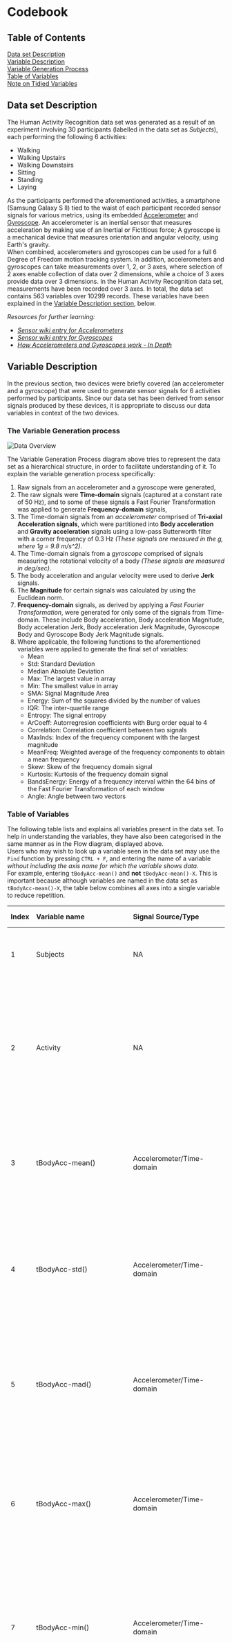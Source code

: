 Codebook
=====================================================================================================

## Table of Contents ##
[Data set Description](https://github.com/noobuseR/Getting-Cleaning-Data/blob/master/codebook.md#data-set-description)  
[Variable Description](https://github.com/noobuseR/Getting-Cleaning-Data/blob/master/codebook.md#variable-description)  
[Variable Generation Process](https://github.com/noobuseR/Getting-Cleaning-Data/blob/master/codebook.md#the-variable-generation-process)  
[Table of Variables](https://github.com/noobuseR/Getting-Cleaning-Data/blob/master/codebook.md#table-of-variables)  
[Note on Tidied Variables](https://github.com/noobuseR/Getting-Cleaning-Data/blob/master/codebook.md#note-on-tidied-data-variables)

## Data set Description ##

The Human Activity Recognition data set was generated as a result of an experiment involving 30 participants (labelled in the data set as *Subjects*), each performing the following 6 activities:
- Walking
- Walking Upstairs
- Walking Downstairs
- Sitting
- Standing
- Laying

As the participants performed the aforementioned activities, a smartphone (Samsung Galaxy S II) tied to the waist of each participant recorded sensor signals for various metrics, using its embedded [Accelerometer](http://en.wikipedia.org/wiki/Accelerometer) and [Gyroscope](http://en.wikipedia.org/wiki/Gyroscope). An accelerometer is an inertial sensor that measures acceleration by making use of an Inertial or Fictitious force; A gyroscope is a mechanical device that measures orientation and angular velocity, using Earth's gravity.  
When combined, accelerometers and gyroscopes can be used for a full 6 Degree of Freedom motion tracking system. In addition, accelerometers and gyroscopes can take measurements over 1, 2, or 3 axes, where selection of 2 axes enable collection of data over 2 dimensions, while a choice of 3 axes provide data over 3 dimensions. In the Human Activity Recognition data set, measurements have been recorded over 3 axes. In total, the data set contains 563 variables over 10299 records. These variables have been explained in the [Variable Description section](https://github.com/noobuseR/Getting-Cleaning-Data/blob/master/codebook.md#variable-description), below.

*Resources for further learning:*
- *[Sensor wiki entry for Accelerometers](http://www.sensorwiki.org/doku.php/sensors/accelerometer)*
- *[Sensor wiki entry for Gyroscopes](www.sensorwiki.org/doku.php/sensors/gyroscope)*
- *[How Accelerometers and Gyroscopes work - In Depth](http://www.instructables.com/id/Accelerometer-Gyro-Tutorial/?ALLSTEPS)*


## Variable Description ##

In the previous section, two devices were briefly covered (an accelerometer and a gyroscope) that were used to generate sensor signals for 6 activities performed by participants. Since our data set has been derived from sensor signals produced by these devices, it is appropriate to discuss our data variables in context of the two devices.

### The Variable Generation process ###

![Data Overview](https://cloud.githubusercontent.com/assets/5294000/4641659/141d636e-543b-11e4-8aa5-123f58e981e1.PNG "Overview of Data set")

The Variable Generation Process diagram above tries to represent the data set as a hierarchical structure, in order to facilitate understanding of it. To explain the variable generation process specifically:

1. Raw signals from an accelerometer and a gyroscope were generated,
2. The raw signals were **Time-domain** signals (captured at a constant rate of 50 Hz), and to some of these signals a Fast Fourier Transformation was applied to generate **Frequency-domain** signals,
3. The Time-domain signals from an *accelerometer* comprised of **Tri-axial Acceleration signals**, which were partitioned into **Body acceleration** and **Gravity acceleration** signals using a low-pass Butterworth filter with a corner frequency of 0.3 Hz *(These signals are measured in the g, where 1g =  9.8 m/s^2)*.
4. The Time-domain signals from a *gyroscope* comprised of signals measuring the rotational velocity of a body *(These signals are measured in deg/sec)*.
5. The body acceleration and angular velocity were used to derive **Jerk** signals.
6. The **Magnitude** for certain signals was calculated by using the Euclidean norm.
7. **Frequency-domain** signals, as derived by applying a *Fast Fourier Transformation*, were generated for only some of the signals from Time-domain. These include Body acceleration, Body acceleration Magnitude, Body acceleration Jerk, Body acceleration Jerk Magnitude, Gyroscope Body and Gyroscope Body Jerk Magnitude signals.
8. Where applicable, the following functions to the aforementioned variables were applied to generate the final set of variables:
    - Mean
    - Std: Standard Deviation
    - Median Absolute Deviation
    - Max: The largest value in array
    - Min: The smallest value in array
    - SMA: Signal Magnitude Area
    - Energy: Sum of the squares divided by the number of values
    - IQR: The inter-quartile range
    - Entropy: The signal entropy
    - ArCoeff: Autorregresion coefficients with Burg order equal to 4
    - Correlation: Correlation coefficient between two signals
    - MaxInds: Index of the frequency component with the largest magnitude
    - MeanFreq: Weighted average of the frequency components to obtain a mean frequency
    - Skew: Skew of the frequency domain signal
    - Kurtosis: Kurtosis of the frequency domain signal
    - BandsEnergy: Energy of a frequency interval within the 64 bins of the Fast Fourier Transformation of each window
    - Angle: Angle between two vectors

### Table of Variables ###

The following table lists and explains all variables present in the data set. To help in understanding the variables, they have also been categorised in the same manner as in the Flow diagram, displayed above.   
Users who may wish to look up a variable seen in the data set may use the ```Find``` function by pressing ```CTRL + F```, and entering the name of a variable *without including the axis name for which the variable shows data*.   
For example, entering ```tBodyAcc-mean()``` and **not** ```tBodyAcc-mean()-X```. This is important because although variables are named in the data set as ```tBodyAcc-mean()-X```, the table below combines all axes into a single variable to reduce repetition.

| Index | Variable name | Signal Source/Type | Axes Used | Variable Description | Unit | Range | Function(s) applied | Missing |
|:-------|:---------------|:--------|:-----------|:----------------------|:------|:-------|:---------------------|:-----------|
| 1     | Subjects      | NA     | NA        | Each participant is referred to as a Subject, 30 in total | NA | 1 to 6 | NA | 0 |
| 2     | Activity       | NA              | NA               | Each of the 6 activities is recorded, using a numeric value (1 is Walking, 2 is Walking Upstairs, 3 is Walking Downstairs, 4 is Sitting, 5 is Standing, 6 is Laying  | NA | Walking = 1722; Walking Upstairs = 1544; Walking Downstairs = 1406; Sitting = 1777; Standing = 1906; Laying = 1944 | NA | 0 |
| 3     | tBodyAcc-mean() | Accelerometer/Time-domain | X; Y; Z          | This variable is for the Time-domain Body Acceleration signal, for each axis, with Mean applied | g (1g = 9.8 m/s^2) | -1 to 1| Mean | 0 |
| 4     | tBodyAcc-std() | Accelerometer/Time-domain | X; Y; Z          | This variable is for the Time-domain Body Acceleration signal, for each axis, with Standard Deviation calculated | g (1g = 9.8 m/s^2) | -1 to 1 | Standard Deviation | 0 |
| 5      | tBodyAcc-mad() | Accelerometer/Time-domain | X; Y; Z          | This variable is for the Time-domain Body Acceleration signal, for each axis, with Median Absolute Deviation calculated | g (1g = 9.8 m/s^2) | -1 to 1 | Median Absolute Deviation | 0 |
| 6      | tBodyAcc-max() | Accelerometer/Time-domain | X; Y; Z          | This variable is for the Time-domain Body Acceleration signal, for each axis, with only the Maximum value recorded | g (1g = 9.8 m/s^2) | -1 to 1 | Maximum value in an array | 0 |
| 7      | tBodyAcc-min() | Accelerometer/Time-domain | X; Y; Z          | This variable is for the Time-domain Body Acceleration signal, for each axis, with only the Minimum value recorded | g (1g = 9.8 m/s^2) | -1 to 1 | Minimum value in an array | 0 |
| 8      | tBodyAcc-sma() | Accelerometer/Time-domain | NA          | This variable is for the Time-domain Body Acceleration signal, whose magnitude was calculated | g (1g = 9.8 m/s^2) | -1 to 1 | Signal Magnitude Area | 0 |
| 9      | tBodyAcc-energy() | Accelerometer/Time-domain | X; Y; Z          | This variable is for the Time-domain Body Acceleration signal, for each axis, with Energy calculated | g (1g = 9.8 m/s^2) | -1 to 1 | Energy (sum of squares divided by number of values | 0 |
| 10      | tBodyAcc-iqr() | Accelerometer/Time-domain | X; Y; Z| This variable is for the Time-domain Body Acceleration signal, for each axis, with its inter-quartile range calculated | g (1g = 9.8 m/s^2) | -1 to 1 | Inter-quartile range | 0 |
| 11      | tBodyAcc-entropy() | Accelerometer/Time-domain | X; Y; Z | This variable is for the Time-domain Body Acceleration signal, for each axis, with signal's entropy calculated | g (1g = 9.8 m/s^2) | -1 to 1 | The signal's Entropy | 0 |
| 12      | tBodyAcc-arCoeff() | Accelerometer/Time-domain | X; Y; Z          | This variable is for the Time-domain Body Acceleration signal, for each axis, with Auto-regression coefficients calculated | g (1g = 9.8 m/s^2) | -1 to 1 | Auto-regression coefficients with Burg order = 4 | 0 |
| 13      | tBodyAcc-correlation() | Accelerometer/Time-domain | X; Y; Z          | This variable is for the Time-domain Body Acceleration signal, for each axis, with correlation between signals from different axes calculated | g (1g = 9.8 m/s^2) | -1 to 1 | Correlation coefficient as obtained by correlating values from each of the axes to others (e.g. X with Y, X with Z, and so on) | 0 |
| 14      | tGravityAcc-mean-() | Accelerometer/Time-domain | X; Y; Z          | This variable is for the Time-domain Gravity Acceleration signal, for each axis, with Mean applied | g (1g = 9.8 m/s^2) | -1 to 1 | Mean | 0 |
| 15     | tGravityAcc-std() | Accelerometer/Time-domain | X; Y; Z          | This variable is for the Time-domain Gravity Acceleration signal, for each axis, with Standard Deviation calculated | g (1g = 9.8 m/s^2) | -1 to 1 | Standard Deviation | 0 |
| 16      | tGravityAcc-mad() | Accelerometer/Time-domain | X; Y; Z          | This variable is for the Time-domain Gravity Acceleration signal, for each axis, with Median Absolute Deviation calculated | g (1g = 9.8 m/s^2) | -1 to 1 | Median Absolute Deviation | 0 |
| 17      | tGravityAcc-max() | Accelerometer/Time-domain | X; Y; Z          | This variable is for the Time-domain Gravity Acceleration signal, for each axis, with Maximum value recorded | g (1g = 9.8 m/s^2) | -1 to 1 | Maximum value in an array | 0 |
| 18      | tGravityAcc-min() | Accelerometer/Time-domain | X; Y; Z          | This variable is for the Time-domain Gravity Acceleration signal, for each axis, with Minimum value recorded | g (1g = 9.8 m/s^2) | -1 to 1 | Minimum value in an array | 0 |
| 19      | tGravityAcc-sma() | Accelerometer/Time-domain | NA          | This variable is for the Time-domain Gravity Acceleration signal, whose magnitude has been calculated | g (1g = 9.8 m/s^2) | -1 to 1 | Signal Magnitude Area | 0 |
| 20      | tGravityAcc-energy() | Accelerometer/Time-domain | X; Y; Z          | This variable is for the Time-domain Gravity Acceleration signal, for each axis, with energy calculated | g (1g = 9.8 m/s^2) | -1 to 1 | Energy (sum of squares divided by number of values | 0 |
| 21      | tGravityAcc-iqr() | Accelerometer/Time-domain | X; Y; Z          | This variable is for the Time-domain Gravity Acceleration signal, for each axis, with the inter-quartile range calculated | g (1g = 9.8 m/s^2) | -1 to 1 | Inter-quartile range | 0 |
| 22      | tGravityAcc-entropy() | Accelerometer/Time-domain | X; Y; Z          | This variable is for the Time-domain Gravity Acceleration signal, for each axis, with signal's entropy calculated | g (1g = 9.8 m/s^2) | -1 to 1 | The signal's entropy | 0 |
| 23      | tGravityAcc-arCoeff() | Accelerometer/Time-domain | X; Y; Z          | This variable is for the Time-domain Gravity Acceleration signal, for each axis, with Auto-regression coefficients calculated | g (1g = 9.8 m/s^2) | -1 to 1 | Auto-regression coefficients with Burg order = 4 | 0 |
| 24      | tGravityAcc-correlation() | Accelerometer/Time-domain | X; Y; Z          | This variable is for the Time-domain Gravity Acceleration signal, for each axis, with correlation between signals from different axes calculated | g (1g = 9.8 m/s^2) | -1 to 1 | Correlation coefficient as obtained by correlating values from each of the axes to others (e.g. X with Y, X with Z, and so on) | 0 |
| 25     | tBodyAccJerk-mean() | Accelerometer/Time-domain | X; Y; Z          | This variable is for the Time-domain Body Acceleration Jerk signal, for each axis, with Mean applied | g (1g = 9.8 m/s^2) | -1 to 1 | Mean | 0 |
| 28     | tBodyAccJerk-std() | Accelerometer/Time-domain | X; Y; Z          | This variable is for the Time-domain Body Acceleration Jerk signal, for each axis, with Standard deviation calculated | g (1g = 9.8 m/s^2) | -1 to 1 | Standard Deviation | 0 |
| 29      | tBodyAccJerk-mad() | Accelerometer/Time-domain | X; Y; Z          | This variable is for the Time-domain Body Acceleration Jerk signal, for each axis, with Median Absolute Deviation calculated | g (1g = 9.8 m/s^2) | -1 to 1 | Median Absolute Deviation | 0 |
| 30      | tBodyAccJerk-max() | Accelerometer/Time-domain | X; Y; Z          | This variable is for the Time-domain Body Acceleration Jerk signal, for each axis, with only Maximum value recorded | g (1g = 9.8 m/s^2) | -1 to 1 | Maximum value in an array | 0 |
| 31      | tBodyAccJerk-min() | Accelerometer/Time-domain | X; Y; Z          | This variable is for the Time-domain Body Acceleration Jerk signal, for each axis, with Minimum value recorded | g (1g = 9.8 m/s^2) | -1 to 1 | Minimum value in an array | 0 |
| 32      | tBodyAccJerk-sma() | Accelerometer/Time-domain | NA          | This variable is for the Time-domain Body Acceleration Jerk signal, whose magnitude has been calculated | g (1g = 9.8 m/s^2) | -1 to 1 | Signal Magnitude Area | 0 |
| 33      | tBodyAccJerk-energy() | Accelerometer/Time-domain | X; Y; Z          | This variable is for the Time-domain Body Acceleration Jerk signal, for each axis, with energy calculated | g (1g = 9.8 m/s^2) | -1 to 1 | Energy (sum of squares divided by number of values | 0 |
| 34      | tBodyAccJerk-iqr() | Accelerometer/Time-domain | X; Y; Z          | This variable is for the Time-domain Body Acceleration Jerk signal, for each axis, with the inter-quartile range calculated | g (1g = 9.8 m/s^2) | -1 to 1 | Inter-quartile range | 0 |
| 35      | tBodyAccJerk-entropy() | Accelerometer/Time-domain | X; Y; Z          | This variable is for the Time-domain Body Acceleration Jerk signal, for each axis, with entropy calculated | g (1g = 9.8 m/s^2) | -1 to 1 | The signal's entropy | 0 |
| 36      | tBodyAccJerk-arCoeff() | Accelerometer/Time-domain | X; Y; Z          | This variable is for the Time-domain Body Acceleration Jerk signal, for each axis, with Auto-regression coefficients calculated | g (1g = 9.8 m/s^2) | -1 to 1 | Auto-regression coefficients with Burg order = 4 | 0 |
| 37      | tBodyAccJerk-correlation() | Accelerometer/Time-domain | X; Y; Z          | This variable is for the Time-domain Body Acceleration Jerk signal, for each axis, with correlation between signals from different axes calculated | g (1g = 9.8 m/s^2) | -1 to 1 | Correlation coefficient as obtained by correlating values from each of the axes to others (e.g. X with Y, X with Z, and so on) | 0 |
| 38    | tBodyGyro-mean()    | Gyroscope/Time-domain  | X; Y; Z   | This variable is for the Time-domain Orientation reading signal from Gyroscope, for each axis, with Mean applied | deg/sec | -1 to 1 | Mean | 0 |
| 39    | tBodyGyro-std()    | Gyroscope/Time-domain  | X; Y; Z   | This variable is for the Time-domain Orientation reading signal from Gyroscope, for each axis, with Standard Deviation calculated | deg/sec | -1 to 1 | Standard Deviation | 0 |
| 40    | tBodyGyro-mad()    | Gyroscope/Time-domain  | X; Y; Z   | This variable is for the Time-domain Orientation reading signal from Gyroscope, for each axis, with Median Absolute Deviation calculated | deg/sec | -1 to 1 | Median Absolute Deviation | 0 |
| 41    | tBodyGyro-max()    | Gyroscope/Time-domain  | X; Y; Z   | This variable is for the Time-domain Orientation reading signal from Gyroscope, for each axis, with the Maximum value recorded for each axis | deg/sec | -1 to 1 | Maximum value in an array | 0 |
| 42    | tBodyGyro-min()    | Gyroscope/Time-domain  | X; Y; Z   | This variable is for the Time-domain Orientation reading signal from Gyroscope, for each axis, with the Minimum value recorded for each axis  | deg/sec | -1 to 1 | Minimum value in an array | 0 |
| 43    | tBodyGyro-sma()    | Gyroscope/Time-domain  | NA   | This variable is for the Time-domain Orientation reading signal from Gyroscope, whose magnitude was calculated | deg/sec | -1 to 1 | Signal Magnitude Area | 0 |
| 44    | tBodyGyro-energy()    | Gyroscope/Time-domain  | X; Y; Z   | This variable is for the Time-domain Orientation reading signal from Gyroscope, for each axis, with energy calculated | deg/sec | -1 to 1 | Energy (Sum of squares divided by number of values) | 0 |
| 45    | tBodyGyro-iqr()    | Gyroscope/Time-domain  | X; Y; Z   | This variable is for the Time-domain Orientation reading signal from Gyroscope, for each axis, with inter-quartile range recorded | deg/sec | -1 to 1 | Inter-quartile range | 0 |
| 46    | tBodyGyro-entropy()    | Gyroscope/Time-domain  | X; Y; Z   | This variable is for the Time-domain Orientation reading signal from Gyroscope, for each axis, with entropy calculated | deg/sec | -1 to 1 | The signal's Entropy | 0 |
| 47    | tBodyGyro-arCoeff()    | Gyroscope/Time-domain  | X; Y; Z   | This variable is for the Time-domain Orientation reading signal from Gyroscope, for each axis, with Auto-regression coefficients calculated | deg/sec | -1 to 1 | Autorregresion coefficients with Burg order equal to 4 | 0 |
| 48    | tBodyGyro-correlation()    | Gyroscope/Time-domain  | X; Y; Z   | This variable is for the Time-domain Orientation reading signal from Gyroscope, for each axis, with correlation between signals from each axis calculated | deg/sec | -1 to 1 | Correlation coefficient as obtained by correlating values from each of the axes to others (e.g. X with Y, X with Z, and so on) | 0 |
| 49     | tBodyGyroJerk-mean() | Gyroscope/Time-domain | X; Y; Z          | This variable is for the Time-domain Orientation Jerk signal from Gyroscope, for each axis, with Mean applied | deg/sec | -1 to 1 | Mean | 0 |
| 50     | tBodyGyroJerk-std() | Accelerometer/Time-domain | X; Y; Z          | This variable is for the Time-domain Orientation reading Jerk signal from Gyroscope, for each axis, with Standard Deviation calculated | deg/sec | -1 to 1 | Standard Deviation | 0 |
| 51      | tBodyGyroJerk-mad() | Gyroscope/Time-domain | X; Y; Z          | This variable is for the Time-domain Orientation reading Jerk signal from Gyroscope, for each axis, with Median Absolute Deviation calculated | deg/sec | -1 to 1 | Median Absolute Deviation | 0 |
| 52      | tBodyGyroJerk-max() | Gyroscope/Time-domain | X; Y; Z          | This variable is for the Time-domain Orientation Jerk signal from Gyroscope, for each axis, with maximum value from each axis calculated | deg/sec | -1 to 1 | Maximum value in an array | 0 |
| 53      | tBodyGyroJerk-min() | Gyroscope/Time-domain | X; Y; Z          | This variable is for the Time-domain Orientation Jerk signal from Gyroscope, for each axis, with minimum value from each axis calculated | deg/sec | -1 to 1 | Minimum value in an array | 0 |
| 54      | tBodyGyroJerk-sma() | Gyroscope/Time-domain | NA          | This variable is for the Time-domain Orientation Jerk signal from Gyroscope, whose magnitude was calculated | deg/sec | -1 to 1 | Signal Magnitude Area | 0 |
| 55      | tBodyGyroJerk-energy() | Gyroscope/Time-domain | X; Y; Z          | This variable is for the Time-domain Orientation Jerk signal from Gyroscope, for each axis, with energy calculated | deg/sec | -1 to 1 | Energy (sum of squares divided by number of values | 0 |
| 56      | tBodyGyroJerk-iqr() | Gyroscope/Time-domain | X; Y; Z          | This variable is for the Time-domain Orientation Jerk signal from Gyroscope, for each axis, with inter-quartile range calculated | deg/sec | -1 to 1 | Inter-quartile range | 0 |
| 57      | tBodyGyroJerk-entropy() | Gyroscope/Time-domain | X; Y; Z          | This variable is for the Time-domain Orientation Jerk signal from Gyroscope, for each axis, with entropy calculated | deg/sec | -1 to 1 | The signal's entropy | 0 |
| 58      | tBodyGyroJerk-arCoeff() | Gyroscope/Time-domain | X; Y; Z          | This variable is for the Time-domain Orientation Jerk signal from Gyroscope, for each axis, with auto-regression coefficients calculated | deg/sec | -1 to 1 | Auto-regression coefficients with Burg order = 4 | 0 |
| 59      | tBodyGyroJerk-correlation() | Gyroscope/Time-domain | X; Y; Z          | This variable is for the Time-domain Orientation Jerk signal from Gyroscope, for each axis, with correlation calculated between signals from each axis | deg/sec | -1 to 1 | Correlation coefficient as obtained by correlating values from each of the axes to others (e.g. X with Y, X with Z, and so on) | 0 |
| 60     | tBodyAccMag-mean() | Accelerometer/Time-domain | NA         | This variable is for the Time-domain Body Acceleration signal's magnitude, for each axis, with Mean calculated | g (1g = 9.8 m/s^2) | -1 to 1 | Mean | 0 |
| 61     | tBodyAccMag-std() | Accelerometer/Time-domain | NA          | This variable is for the Time-domain Body Acceleration signal's magnitude, for each axis, with Standard Deviation calculated | g (1g = 9.8 m/s^2) | -1 to 1 | Standard Deviation | 0 |
| 62      | tBodyAccMag-mad() | Accelerometer/Time-domain | NA          | This variable is for the Time-domain Body Acceleration signal's magnitude, for each axis, with Median Absolute Deviation calculated | g (1g = 9.8 m/s^2) | -1 to 1 | Median Absolute Deviation | 0 |
| 63      | tBodyAccMag-max() | Accelerometer/Time-domain | NA          | This variable is for the Time-domain Body Acceleration signal's magnitude, for each axis, with Maximum value calculated for each axis | g (1g = 9.8 m/s^2) | -1 to 1 | Maximum value in an array | 0 |
| 64      | tBodyAccMag-min() | Accelerometer/Time-domain | NA          | This variable is for the Time-domain Body Acceleration signal's magnitude, for each axis, with minimum value calculated for each axis | g (1g = 9.8 m/s^2) | -1 to 1 | Minimum value in an array | 0 |
| 65      | tBodyAccMag-sma() | Accelerometer/Time-domain | NA          | This variable is for the Time-domain Body Acceleration signal's magnitude, whose magnitude was calculated from all axes | g (1g = 9.8 m/s^2) | -1 to 1 | Signal Magnitude Area | 0 |
| 66      | tBodyAccMag-energy() | Accelerometer/Time-domain | NA          | This variable is for the Time-domain Body Acceleration signal's magnitude, for each axis, with energy calculated | g (1g = 9.8 m/s^2) | -1 to 1 | Energy (sum of squares divided by number of values | 0 |
| 67      | tBodyAccMag-iqr() | Accelerometer/Time-domain | NA          | This variable is for the Time-domain Body Acceleration signal's magnitude, for each axis, with inter-quartile range calculated | g (1g = 9.8 m/s^2) | -1 to 1 | Inter-quartile range | 0 |
| 68      | tBodyAccMag-entropy() | Accelerometer/Time-domain | NA          | This variable is for the Time-domain Body Acceleration signal's magnitude, for each axis, with entropy calculated | g (1g = 9.8 m/s^2) | -1 to 1 | The signal's entropy | 0 |
| 69      | tBodyAccMag-arCoeff() | Accelerometer/Time-domain | NA          | This variable is for the Time-domain Body Acceleration signal's magnitude, for each axis, with auto-regression coefficients calculated | g (1g = 9.8 m/s^2) | -1 to 1 | Auto-regression coefficients with Burg order = 4 | 0 |
| 70      | tGravityAccMag-mean() | Accelerometer/Time-domain | NA          | This variable is for the Time-domain Gravity Acceleration signal's magnitude, for each axis, with Mean calculated | g (1g = 9.8 m/s^2) | -1 to 1 | Mean | 0 |
| 71     | tGravityAccMag-std() | Accelerometer/Time-domain | NA          | This variable is for the Time-domain Gravity Acceleration signal's magnitude, for each axis, with Standard deviation calculated | g (1g = 9.8 m/s^2) | -1 to 1 | Standard Deviation | 0 |
| 72      | tGravityAccMag-mad() | Accelerometer/Time-domain | NA          | This variable is for the Time-domain Gravity Acceleration signal's magnitude, for each axis, with Median Absolute Deviation calculated | g (1g = 9.8 m/s^2) | -1 to 1 | Median Absolute Deviation | 0 |
| 73      | tGravityAccMag-max() | Accelerometer/Time-domain | NA          | This variable is for the Time-domain Gravity Acceleration signal's magnitude, for each axis, with maximum value recorded for each axis | g (1g = 9.8 m/s^2) | -1 to 1 | Maximum value in an array | 0 |
| 74      | tGravityAccMag-min() | Accelerometer/Time-domain | NA          | This variable is for the Time-domain Gravity Acceleration signal's magnitude, for each axis, with minimum value recorded for each axis | g (1g = 9.8 m/s^2) | -1 to 1 | Minimum value in an array | 0 |
| 75      | tGravityAccMag-sma() | Accelerometer/Time-domain | NA          | This variable is for the Time-domain Gravity Acceleration signal's magnitude, whose magnitude was calculated from all axes | g (1g = 9.8 m/s^2) | -1 to 1 | Signal Magnitude Area | 0 |
| 76      | tGravityAccMag-energy() | Accelerometer/Time-domain | NA          | This variable is for the Time-domain Gravity Acceleration signal's magnitude, for each axis, with energy calculated | g (1g = 9.8 m/s^2) | -1 to 1 | Energy (sum of squares divided by number of values | 0 |
| 77      | tGravityAccMag-iqr() | Accelerometer/Time-domain | NA          | This variable is for the Time-domain Gravity Acceleration signal's magnitude, for each axis, with inter-quartile range calculated | g (1g = 9.8 m/s^2) | -1 to 1 | Inter-quartile range | 0 |
| 78      | tGravityAccMag-entropy() | Accelerometer/Time-domain | NA          | This variable is for the Time-domain Gravity Acceleration signal's magnitude, for each axis, with entropy calculated | g (1g = 9.8 m/s^2) | -1 to 1 | The signal's entropy | 0 |
| 79      | tGravityAccMag-arCoeff() | Accelerometer/Time-domain | NA          | This variable is for the Time-domain Gravity Acceleration signal's magnitude, for each axis, with auto-regression coefficients calculated | g (1g = 9.8 m/s^2) | -1 to 1 | Auto-regression coefficients with Burg order = 4 | 0 |
| 80     | tBodyAccJerkMag-mean() | Accelerometer/Time-domain | NA          | This variable is for the Time-domain Body Acceleration Jerk signal whose magnitude was calculated, for each axis, and then Mean calculated | g (1g = 9.8 m/s^2) | -1 to 1 | Mean | 0 |
| 81     | tBodyAccJerkMag-std() | Accelerometer/Time-domain | NA          | This variable is for the Time-domain Body Acceleration Jerk signal whose magnitude was calculated, for each axis, and then Standard deviation calculated | g (1g = 9.8 m/s^2) | -1 to 1 | Standard Deviation | 0 |
| 82      | tBodyAccJerkMag-mad() | Accelerometer/Time-domain | NA          | This variable is for the Time-domain Body Acceleration Jerk signal whose magnitude was calculated, for each axis, and then Median Absolute Deviation calculated | g (1g = 9.8 m/s^2) | -1 to 1 | Median Absolute Deviation | 0 |
| 83      | tBodyAccJerkMag-max() | Accelerometer/Time-domain | NA          | This variable is for the Time-domain Body Acceleration Jerk signal whose magnitude was calculated, for each axis, and then maximum value recorded for each axis | g (1g = 9.8 m/s^2) | -1 to 1 | Maximum value in an array | 0 |
| 84      | tBodyAccJerkMag-min() | Accelerometer/Time-domain | NA          | This variable is for the Time-domain Body Acceleration Jerk signal whose magnitude was calculated, for each axis, and then minimum value recorded for each axis | g (1g = 9.8 m/s^2) | -1 to 1 | Minimum value in an array | 0 |
| 85      | tBodyAccJerkMag-sma() | Accelerometer/Time-domain | NA          | This variable is for the Time-domain Body Acceleration Jerk signal whose magnitude was calculated, and further, magnitude from all axes was calculated | g (1g = 9.8 m/s^2) | -1 to 1 | Signal Magnitude Area | 0 |
| 86      | tBodyAccJerkMag-energy() | Accelerometer/Time-domain | NA          | This variable is for the Time-domain Body Acceleration Jerk signal whose magnitude was calculated, for each axis, and then energy calculated | g (1g = 9.8 m/s^2) | -1 to 1 | Energy (sum of squares divided by number of values | 0 |
| 87      | tBodyAccJerkMag-iqr() | Accelerometer/Time-domain | NA          | This variable is for the Time-domain Body Acceleration Jerk signal whose magnitude was calculated, for each axis, and then inter-quartile range calculated | g (1g = 9.8 m/s^2) | -1 to 1 | Inter-quartile range | 0 |
| 88      | tBodyAccJerkMag-entropy() | Accelerometer/Time-domain | NA          | This variable is for the Time-domain Body Acceleration Jerk signal whose magnitude was calculated, for each axis, and then entropy calculated | g (1g = 9.8 m/s^2) | -1 to 1 | The signal's entropy | 0 |
| 89      | tBodyAccJerkMag-arCoeff() | Accelerometer/Time-domain | NA          | This variable is for the Time-domain Body Acceleration Jerk signal whose magnitude was calculated, for each axis, and then auto-regression coefficients calculated | g (1g = 9.8 m/s^2) | -1 to 1 | Auto-regression coefficients with Burg order = 4 | 0 |
| 90    | tBodyGyroMag-mean()    | Gyroscope/Time-domain  | NA   | This variable is for the Time-domain Orientation reading signal from Gyroscope whose magnitude was calculated, for each axis, with Mean calculated | deg/sec | -1 to 1 | Mean | 0 |
| 91    | tBodyGyroMag-std()    | Gyroscope/Time-domain  | NA   | This variable is for the Time-domain Orientation reading signal from Gyroscope whose magnitude was calculated, for each axis, with Standard deviation calculated | deg/sec | -1 to 1 | Standard Deviation | 0 |
| 92    | tBodyGyroMag-mad()    | Gyroscope/Time-domain  | NA   | This variable is for the Time-domain Orientation reading signal from Gyroscope whose magnitude was calculated, for each axis, with Median Absolute Deviation calculated | deg/sec | -1 to 1 |  Median Absolute Deviation | 0 |
| 93    | tBodyGyroMag-max()    | Gyroscope/Time-domain  | NA   | This variable is for the Time-domain Orientation reading signal from Gyroscope whose magnitude was calculated, for each axis, with maximum value recorded from each axis | deg/sec | -1 to 1 |  Maximum value in an array | 0 |
| 94    | tBodyGyroMag-min()    | Gyroscope/Time-domain  | NA   | This variable is for the Time-domain Orientation reading signal from Gyroscope whose magnitude was calculated, for each axis, with minimum value recorded from each axis | deg/sec | -1 to 1 |  Minimum value in an array | 0 |
| 95    | tBodyGyroMag-sma()    | Gyroscope/Time-domain  | NA   | This variable is for the Time-domain Orientation reading signal from Gyroscope whose magnitude was calculated, and then magnitude of all axes calculated | deg/sec | -1 to 1 | Signal Magnitude Area | 0 |
| 96    | tBodyGyroMag-energy()    | Gyroscope/Time-domain  | NA   | This variable is for the Time-domain Orientation reading signal from Gyroscope whose magnitude was calculated, for each axis, with energy calculated | deg/sec | -1 to 1 | Energy (Sum of squares divided by number of values) | 0 |
| 97    | tBodyGyroMag-iqr()    | Gyroscope/Time-domain  | NA   | This variable is for the Time-domain Orientation reading signal from Gyroscope whose magnitude was calculated, for each axis, with inter-quartile range calculated | deg/sec | -1 to 1 | Inter-quartile range | 0 |
| 98    | tBodyGyroMag-entropy()    | Gyroscope/Time-domain  | NA   | This variable is for the Time-domain Orientation reading signal from Gyroscope whose magnitude was calculated, for each axis, with entropy calculated | deg/sec | -1 to 1 | The signal's Entropy | 0 |
| 99    | tBodyGyroMag-arCoeff()    | Gyroscope/Time-domain  | NA   | This variable is for the Time-domain Orientation reading signal from Gyroscope whose magnitude was calculated, for each axis, with auto-regression coefficient calculated | deg/sec | -1 to 1 | Autorregresion coefficients with Burg order equal to 4 | 0 |
| 100    | tBodyGyroJerkMag-mean()    | Gyroscope/Time-domain  | NA   | This variable is for the Time-domain Orientation Jerk reading signal from Gyroscope whose magnitude was calculated, for each axis, with Mean calculated | deg/sec | -1 to 1 | Mean | 0 |
| 101    | tBodyGyroJerkMag-std()    | Gyroscope/Time-domain  | NA   | This variable is for the Time-domain Orientation Jerk reading signal from Gyroscope whose magnitude was calculated, for each axis, with Standard deviation calculated | deg/sec | -1 to 1 | Standard Deviation | 0 |
| 102    | tBodyGyroJerkMag-mad()    | Gyroscope/Time-domain  | NA   | This variable is for the Time-domain Orientation Jerk reading signal from Gyroscope whose magnitude was calculated, for each axis, with Median Absolute Deviation calculated | deg/sec | -1 to 1 | Median Absolute Deviation | 0 |
| 103    | tBodyGyroJerkMag-max()    | Gyroscope/Time-domain  | NA   | This variable is for the Time-domain Orientation Jerk reading signal from Gyroscope whose magnitude was calculated, for each axis, with maximum value recorded for each axis | deg/sec | -1 to 1 | Maximum value in an array | 0 |
| 104    | tBodyGyroJerkMag-min()    | Gyroscope/Time-domain  | NA   | This variable is for the Time-domain Orientation Jerk reading signal from Gyroscope whose magnitude was calculated, for each axis, with minimum value recorded for eah axis | deg/sec | -1 to 1 | Minimum value in an array | 0 |
| 105    | tBodyGyroJerkMag-sma()    | Gyroscope/Time-domain  | NA   | This variable is for the Time-domain Orientation Jerk reading signal from Gyroscope whose magnitude was calculated, and then magnitude calculated from all axes | deg/sec | -1 to 1 | Signal Magnitude Area | 0 |
| 106    | tBodyGyroJerkMag-energy()    | Gyroscope/Time-domain  | NA   | This variable is for the Time-domain Orientation Jerk reading signal from Gyroscope whose magnitude was calculated, for each axis, with energy calculated | deg/sec | -1 to 1 |  Energy (Sum of squares divided by number of values) | 0 |
| 107    | tBodyGyroJerkMag-iqr()    | Gyroscope/Time-domain  | NA   | This variable is for the Time-domain Orientation Jerk reading signal from Gyroscope whose magnitude was calculated, for each axis, with inter-quartile range calcuated | deg/sec | -1 to 1 |  Inter-quartile range | 0 |
| 108    | tBodyGyroJerkMag-entropy()    | Gyroscope/Time-domain  | NA   | This variable is for the Time-domain Orientation Jerk reading signal from Gyroscope whose magnitude was calculated, for each axis, with entropy applied | deg/sec | -1 to 1 | The signal's Entropy | 0 |
| 109    | tBodyGyroJerkMag-arCoeff()    | Gyroscope/Time-domain  | NA   | This variable is for the Time-domain Orientation Jerk reading signal from Gyroscope whose magnitude was calculated, for each axis, with auto-regression coefficients calculated | deg/sec | -1 to 1 | Autorregresion coefficients with Burg order equal to 4 | 0 |
| 110   | fBodyAcc-mean()   | Accelrometer/Frequency-domain | X; Y; Z   | This variable is for the Frequency-domain Body Acceleration signal, for each axis, with Mean calculated  | g (1g = 9.8 m/s^2)  | -1 to 1 |  Mean  | 0 |
| 111   | fBodyAcc-std()   | Accelrometer/Frequency-domain | X; Y; Z   | This variable is for the Frequency-domain Body Acceleration signal, for each axis, with Standard deviation calculated  | g (1g = 9.8 m/s^2)  | -1 to 1 | Standard Deviation  | 0 |
| 112   | fBodyAcc-mad()   | Accelrometer/Frequency-domain | X; Y; Z   | This variable is for the Frequency-domain Body Acceleration signal, for each axis, with Median Absolute Deviation calculated  | g (1g = 9.8 m/s^2) | -1 to 1 |  Median Absolute Deviation  | 0 |
| 113   | fBodyAcc-max()   | Accelrometer/Frequency-domain | X; Y; Z   | This variable is for the Frequency-domain Body Acceleration signal, for each axis, with maximum value recorded for each axis  | g (1g = 9.8 m/s^2)  | -1 to 1 | Maximum value in an array  | 0 |
| 114   | fBodyAcc-min()   | Accelrometer/Frequency-domain | X; Y; Z   | This variable is for the Frequency-domain Body Acceleration signal, for each axis, with minimum value recorded for each axis  | g (1g = 9.8 m/s^2)  | -1 to 1 | Minimum value in an array  | 0 |
| 115   | fBodyAcc-sma()   | Accelrometer/Frequency-domain | NA   | This variable is for the Frequency-domain Body Acceleration signal, whose magnitude was calculated from all axes  | g (1g = 9.8 m/s^2)  | -1 to 1 | Signal Magnitude Area  | 0 |
| 116   | fBodyAcc-energy()   | Accelrometer/Frequency-domain | X; Y; Z   | This variable is for the Frequency-domain Body Acceleration signal, for each axis, with energy calculated  | g (1g = 9.8 m/s^2)  | -1 to 1 | Sum of squares divided by the number of values  | 0 |
| 117   | fBodyAcc-iqr()   | Accelrometer/Frequency-domain | X; Y; Z   | This variable is for the Frequency-domain Body Acceleration signal, for each axis, with inter-quartile range calculated  | g (1g = 9.8 m/s^2)  | -1 to 1 | Inter-quartile range  | 0 |
| 118   | fBodyAcc-entropy()   | Accelrometer/Frequency-domain | X; Y; Z   | This variable is for the Frequency-domain Body Acceleration signal, for each axis, with entropy calculated  | g (1g = 9.8 m/s^2)  | -1 to 1 | Signal entropy  | 0 |
| 119   | fBodyAcc-maxInds()   | Accelrometer/Frequency-domain | X; Y; Z   | This variable is for the Frequency-domain Body Acceleration signal, for each axis, with index of frequency component with largest magnitude calculated  | g (1g = 9.8 m/s^2)  | -1 to 1 | Index of the frequency component with the largest magnitude  | 0 |
| 120   | fBodyAcc-meanFreq()   | Accelrometer/Frequency-domain | X; Y; Z   | This variable is for the Frequency-domain Body Acceleration signal, for each axis, with weighted mean of frequency calculated  | g (1g = 9.8 m/s^2)  | -1 to 1 | Weighted average of the frequency components to obtain a mean frequency  | 0 |
| 121   | fBodyAcc-skewness()   | Accelrometer/Frequency-domain | X; Y; Z   | This variable is for the Frequency-domain Body Acceleration signal, for each axis, with skewness calculated  | g (1g = 9.8 m/s^2)  | -1 to 1 | Skewness of the signal  | 0 |
| 122   | fBodyAcc-kurtosis()   | Accelrometer/Frequency-domain | X; Y; Z   | This variable is for the Frequency-domain Body Acceleration signal, for each axis, with kurtosis calculated  | g (1g = 9.8 m/s^2)  | -1 to 1 | Kurtosis of the signal  | 0 |
| 123   | fBodyAcc-bandsEnergy()   | Accelrometer/Frequency-domain | X; Y; Z   | This variable is for the Frequency-domain Body Acceleration signal, for each axis, with energy of a binned frequency interval calculated  | g (1g = 9.8 m/s^2)  | -1 to 1 | Energy of a frequency interval within the 64 bins of the FFT of each window.  | 0 |
| 124   | fBodyAccJerk-mean()   | Accelrometer/Frequency-domain | X; Y; Z   | This variable is for the Frequency-domain Body Acceleration Jerk signal, for each axis, with mean calculated  |   | -1 to 1 | Mean  | 0 |
| 125   | fBodyAccJerk-std()   | Accelrometer/Frequency-domain | X; Y; Z   | This variable is for the Frequency-domain Body Acceleration Jerk signal, for each axis, with standard deviation calculated  | g (1g = 9.8 m/s^2)  | -1 to 1 | Standard Deviation  | 0 |
| 126   | fBodyAccJerk-mad()   | Accelrometer/Frequency-domain | X; Y; Z   | This variable is for the Frequency-domain Body Acceleration Jerk signal, for each axis, with Median Absolute Deviation calculated  | g (1g = 9.8 m/s^2)  | -1 to 1 | Median Absolute Deviation  | 0 |
| 127   | fBodyAccJerk-max()   | Accelrometer/Frequency-domain | X; Y; Z   | This variable is for the Frequency-domain Body Acceleration Jerk signal, for each axis, with maximum value for each axis recorded  | g (1g = 9.8 m/s^2)  | -1 to 1 | Maximum value in an array  | 0 |
| 128   | fBodyAccJerk-min()   | Accelrometer/Frequency-domain | X; Y; Z   | This variable is for the Frequency-domain Body Acceleration Jerk signal, for each axis, with minimum value for each axis recorded  | g (1g = 9.8 m/s^2)  | -1 to 1 | Minimum value in an array  | 0 |
| 129   | fBodyAccJerk-sma()   | Accelrometer/Frequency-domain | NA   | This variable is for the Frequency-domain Body Acceleration Jerk signal, whose magnitude was calculated using all axes  | g (1g = 9.8 m/s^2)  | -1 to 1 | Signal Magnitude Area  | 0 |
| 130   | fBodyAccJerk-energy()   | Accelrometer/Frequency-domain | X; Y; Z   | This variable is for the Frequency-domain Body Acceleration Jerk signal, for each axis, with energy calculated  | g (1g = 9.8 m/s^2)  | -1 to 1 | Sum of squares divided by the number of values  | 0 |
| 131   | fBodyAccJerk-iqr()   | Accelrometer/Frequency-domainn | X; Y; Z   | This variable is for the Frequency-domain Body Acceleration Jerk signal, for each axis, with inter-quartile range calculated  | g (1g = 9.8 m/s^2)  | -1 to 1 | Inter-quartile range  | 0 |
| 132   | fBodyAccJerk-entropy()   | Accelrometer/Frequency-domain | X; Y; Z   | This variable is for the Frequency-domain Body Acceleration Jerk signal, for each axis, with entropy calculated  | g (1g = 9.8 m/s^2)  | -1 to 1 | Signal entropy  | 0 |
| 133   | fBodyAccJerk-maxInds()   | Accelrometer/Frequency-domain | X; Y; Z   | This variable is for the Frequency-domain Body Acceleration Jerk signal, for each axis, with index of frequency component with largest magnitude calculated  | g (1g = 9.8 m/s^2)  | -1 to 1 | Index of the frequency component with the largest magnitude  | 0 |
| 134   | fBodyAccJerk-meanFreq()   | Accelrometer/Frequency-domain | X; Y; Z   | This variable is for the Frequency-domain Body Acceleration Jerk signal, for each axis, with weighted mean frequency calculated  | g (1g = 9.8 m/s^2)  | -1 to 1 | Weighted average of the frequency components to obtain a mean frequency  | 0 |
| 135   | fBodyAccJerk-skewness()   | Accelrometer/Frequency-domain | X; Y; Z   | This variable is for the Frequency-domain Body Acceleration Jerk signal, for each axis, with skewness calculated  | g (1g = 9.8 m/s^2)  | -1 to 1 | Skewness of the signal  | 0 |
| 136   | fBodyAccJerk-kurtosis()   | Accelrometer/Frequency-domain | X; Y; Z   | This variable is for the Frequency-domain Body Acceleration Jerk signal, for each axis, with kurtosis calculated  | g (1g = 9.8 m/s^2)  | -1 to 1 | Kurtosis of the signal  | 0 |
| 137   | fBodyAccJerk-bandsEnergy()   | Accelrometer/Frequency-domain | X; Y; Z   | This variable is for the Frequency-domain Body Acceleration Jerk signal, for each axis, with energy of binned frequency intervals calculated  | g (1g = 9.8 m/s^2)  | -1 to 1 | Energy of a frequency interval within the 64 bins of the FFT of each window.  | 0 |
| 138   | fBodyGyro-mean()   | Gyroscope/Frequency-domain | X; Y; Z   | This variable is for the Frequency-domain Orientation reading signal from gyroscope, for each axis, with Mean calculated  | deg/sec  | -1 to 1 | Mean  | 0 |
| 139   | fBodyGyro-std()   | Gyroscope/Frequency-domain | X; Y; Z   | This variable is for the Frequency-domain Orientation reading signal from gyroscope, for each axis, with standard deviation calculated  | deg/sec  | -1 to 1 | Standard Deviation  | 0 |
| 140   | fBodyGyro-mad()   | Gyroscope/Frequency-domain | X; Y; Z   | This variable is for the Frequency-domain Orientation reading signal from gyroscope, for each axis, with Median Absolute Deviation calculated  | deg/sec  | -1 to 1 | Median Absolute Deviation  | 0 |
| 141   | fBodyGyro-max()   | Gyroscope/Frequency-domain | X; Y; Z   | This variable is for the Frequency-domain Orientation reading signal from gyroscope, for each axis, with only the maximum value recorded from each axis | deg/sec  | -1 to 1 | Maximum value in an array  | 0 |
| 142   | fBodyGyro-min()   | Gyroscope/Frequency-domain | X; Y; Z   | This variable is for the Frequency-domain Orientation reading signal from gyroscope, for each axis, with only the minimum value recorded from each axis | deg/sec  | -1 to 1 | Minimum value in an array  | 0 |
| 143   | fBodyGyro-sma()   | Gyroscope/Frequency-domain | NA   | This variable is for the Frequency-domain Orientation reading signal from gyroscope, whose magnitude was calculated using all axes  | deg/sec  | -1 to 1 | Signal Magnitude Area  | 0 |
| 144   | fBodyGyro-energy()   | Gyroscope/Frequency-domain | X; Y; Z   | This variable is for the Frequency-domain Orientation reading signal from gyroscope, for each axis, with energy calculated  | deg/sec  | -1 to 1 | Sum of squares divided by the number of values  | 0 |
| 145   | fBodyGyro-iqr()   | Gyroscope/Frequency-domain | X; Y; Z   | This variable is for the Frequency-domain Orientation reading signal from gyroscope, for each axis, with inter-quartile range calculated  | deg/sec  | -1 to 1 | Inter-quartile range  | 0 |
| 146   | fBodyGyro-entropy()   | Gyroscope/Frequency-domain | X; Y; Z   | This variable is for the Frequency-domain Orientation reading signal from gyroscope, for each axis, with entropy calculated  | deg/sec  | -1 to 1 | Signal entropy  | 0 |
| 147   | fBodyGyro-maxInds()   | Gyroscope/Frequency-domain | X; Y; Z   | This variable is for the Frequency-domain Orientation reading signal from gyroscope, for each axis, with index of frequency component with largest magnitude calculated  | deg/sec  | -1 to 1 | Index of the frequency component with the largest magnitude  | 0 |
| 148   | fBodyGyro-meanFreq()   | Gyroscope/Frequency-domain | X; Y; Z   | This variable is for the Frequency-domain Orientation reading signal from gyroscope, for each axis, with weighted average of frequency calculated  | deg/sec  | -1 to 1 |  Weighted average of the frequency components to obtain a mean frequency  | 0 |
| 149   | fBodyGyro-skewness()   | Gyroscope/Frequency-domain | X; Y; Z   | This variable is for the Frequency-domain Orientation reading signal from gyroscope, for each axis, with skewness calculated  | deg/sec  | -1 to 1 | Skewness of the signal  | 0 |
| 150   | fBodyGyro-kurtosis()   | Gyroscope/Frequency-domain | X; Y; Z   | This variable is for the Frequency-domain Orientation reading signal from gyroscope, for each axis, with kurtosis calculated  | deg/sec  | -1 to 1 | Kurtosis of the signal  | 0 |
| 151   | fBodyGyro-bandsEnergy()   | Gyroscope/Frequency-domain | 1-64 bins   | This variable is for the Frequency-domain Orientation reading signal from gyroscope, for each axis, with energy of binned frequency intervals calculated  | deg/sec  | -1 to 1 | Energy of a frequency interval within the 64 bins of the FFT of each window.  | 0 |
| 152   | fBodyAccMag-mean()   | Accelerometer/Frequency-domain | NA   | This variable is for the Frequency-domain Body Acceleration signal whose magnitude was calculated, for each axis, with Mean calculated  | g (1g = 9.8 m/s^2)  | -1 to 1 | Mean  | 0 |
| 153   | fBodyAccMag-std()   | Accelerometer/Frequency-domain | NA   | This variable is for the Frequency-domain Body Acceleration signal whose magnitude was calculated, for each axis, with standard deviation calculated  | g (1g = 9.8 m/s^2)  | -1 to 1 | Standard Deviation  | 0 |
| 154   | fBodyAccMag-mad()   | Accelerometer/Frequency-domain | NA   | This variable is for the Frequency-domain Body Acceleration signal whose magnitude was calculated, for each axis, with Median Absolute Deviation calculated  | g (1g = 9.8 m/s^2)  | -1 to 1 | Median Absolute Deviation  | 0 |
| 155   | fBodyAccMag-max()   | Accelerometer/Frequency-domainn | NA   | This variable is for the Frequency-domain Body Acceleration signal whose magnitude was calculated, for each axis, with only maximum value recorded for each axis  | g (1g = 9.8 m/s^2)  | -1 to 1 | Maximum value in an array  | 0 |
| 156   | fBodyAccMag-min()   | Accelerometer/Frequency-domain | NA   | This variable is for the Frequency-domain Body Acceleration signal whose magnitude was calculated, for each axis, with only minimum value recorded for each axis  | g (1g = 9.8 m/s^2)  | -1 to 1 | Minimum value in an array  | 0 |
| 157   | fBodyAccMag-sma()   | Accelerometer/Frequency-domain | NA   | This variable is for the Frequency-domain Body Acceleration signal whose magnitude was calculated, and then the magnitude from all axes was calculated  | g (1g = 9.8 m/s^2)  | -1 to 1 | Signal Magnitude Area  | 0 |
| 158   | fBodyAccMag-energy()   | Accelerometer/Frequency-domain | NA   | This variable is for the Frequency-domain Body Acceleration signal whose magnitude was calculated, for each axis, with energy calculated  | g (1g = 9.8 m/s^2)  | -1 to 1 | Sum of squares divided by the number of values  | 0 |
| 159   | fBodyAccMag-iqr()   | Accelerometer/Frequency-domain | NA   | This variable is for the Frequency-domain Body Acceleration signal whose magnitude was calculated, for each axis, with inter-quartile range calculated  | g (1g = 9.8 m/s^2)  | -1 to 1 | Inter-quartile range  | 0 |
| 160   | fBodyAccMag-entropy()   | Accelerometer/Frequency-domain | NA   | This variable is for the Frequency-domain Body Acceleration signal whose magnitude was calculated, for each axis, with entropy calculated  | g (1g = 9.8 m/s^2)  | -1 to 1 | Signal entropy  | 0 |
| 161   | fBodyAccMag-maxInds()   | Accelerometer/Frequency-domain | NA   | This variable is for the Frequency-domain Body Acceleration signal whose magnitude was calculated, for each axis, with index of frequency with the largest magnitude recorded  | g (1g = 9.8 m/s^2)  | -1 to 1 | Index of the frequency component with the largest magnitude  | 0 |
| 162   | fBodyAccMag-meanFreq()   | Accelerometer/Frequency-domain | NA   | This variable is for the Frequency-domain Body Acceleration signal whose magnitude was calculated, for each axis, with weighted average of frequency calculated  | g (1g = 9.8 m/s^2)  | -1 to 1 | Weighted average of the frequency components to obtain a mean frequency  | 0 |
| 163   | fBodyAccMag-skewness()   | Accelerometer/Frequency-domain | NA   | This variable is for the Frequency-domain Body Acceleration signal whose magnitude was calculated, for each axis, with skewness calculated  | g (1g = 9.8 m/s^2)  | -1 to 1 | Skewness of the signal  | 0 |
| 164   | fBodyAccMag-kurtosis()   | Accelerometer/Frequency-domain | NA   | This variable is for the Frequency-domain Body Acceleration signal whose magnitude was calculated, for each axis, with kurtosis calculated  | g (1g = 9.8 m/s^2)  | -1 to 1 | Kurtosis of the signal  | 0 |
| 165   | fBodyBodyAccJerkMag-mean()   | Accelerometer/Frequency-domain | NA   | This variable is for the Frequency-domain Body Acceleration Jerk signal whose magnitude was calculated, for each axis, with Mean calculated  | g (1g = 9.8 m/s^2)  | -1 to 1 | Mean  | 0 |
| 166   | fBodyBodyAccJerkMag-std()   | Accelerometer/Frequency-domain | NA   | This variable is for the Frequency-domain Body Acceleration Jerk signal whose magnitude was calculated, for each axis, with Standard Deviation calculated  | g (1g = 9.8 m/s^2)  | -1 to 1 | Standard Deviation  | 0 |
| 167   | fBodyBodyAccJerkMag-mad()   | Accelerometer/Frequency-domain | NA   | This variable is for the Frequency-domain Body Acceleration Jerk signal whose magnitude was calculated, for each axis, with Median Absolute Deviation calculated  | g (1g = 9.8 m/s^2)  | -1 to 1 | Median Absolute Deviation  | 0 |
| 168   | fBodyBodyAccJerkMag-max()   | Accelerometer/Frequency-domain | NA   | This variable is for the Frequency-domain Body Acceleration Jerk signal whose magnitude was calculated, for each axis, with only maximum value recorded for each axis  | g (1g = 9.8 m/s^2)  | -1 to 1 | Maximum value in an array  | 0 |
| 169   | fBodyBodyAccJerkMag-min()   | Accelerometer/Frequency-domain | NA   | This variable is for the Frequency-domain Body Acceleration Jerk signal whose magnitude was calculated, for each axis, with only minimum value recorded for each axis  | g (1g = 9.8 m/s^2)  | -1 to 1 | Minimum value in an array  | 0 |
| 170   | fBodyBodyAccJerkMag-sma()   | Accelerometer/Frequency-domain | NA   | This variable is for the Frequency-domain Body Acceleration Jerk signal whose magnitude was calculated, and then magnitude was calculated using signals from all axes  | g (1g = 9.8 m/s^2)  | -1 to 1 | Signal Magnitude Area  | 0 |
| 171   | fBodyBodyAccJerkMag-energy()   | Accelerometer/Frequency-domain | NA   | This variable is for the Frequency-domain Body Acceleration Jerk signal whose magnitude was calculated, for each axis, with energy calculated  | g (1g = 9.8 m/s^2) | -1 to 1 | Inter-quartile Range | 0 |
| 172   | fBodyBodyAccJerkMag-iqr()   | Accelerometer/Frequency-domain | NA   | This variable is for the Frequency-domain Body Acceleration Jerk signal whose magnitude was calculated, for each axis, with inter-quartile range calculated  | g (1g = 9.8 m/s^2)  | -1 to 1 | Inter-quartile range  | 0 |
| 173   | fBodyBodyAccJerkMag-entropy()   | Accelerometer/Frequency-domain | NA   | This variable is for the Frequency-domain Body Acceleration Jerk signal whose magnitude was calculated, for each axis, with entropy calculated  | g (1g = 9.8 m/s^2)  | -1 to 1 | Signal entropy  | 0 |
| 174   | fBodyBodyAccJerkMag-maxInds()   | Accelerometer/Frequency-domain | NA   | This variable is for the Frequency-domain Body Acceleration Jerk signal whose magnitude was calculated, for each axis, with index of the frequency with largest magnitude calculated  | g (1g = 9.8 m/s^2)  | -1 to 1 | Index of the frequency component with the largest magnitude  | 0 |
| 175   | fBodyBodyAccJerkMag-meanFreq()   | Accelerometer/Frequency-domain | NA   | This variable is for the Frequency-domain Body Acceleration Jerk signal whose magnitude was calculated, for each axis, with weighted average calculated  | g (1g = 9.8 m/s^2)  | -1 to 1 | Weighted average of the frequency components to obtain a mean frequency  | 0 |
| 176   | fBodyBodyAccJerkMag-skewness()   | Accelerometer/Frequency-domain | NA   | This variable is for the Frequency-domain Body Acceleration Jerk signal whose magnitude was calculated, for each axis, with skewness calculated  | g (1g = 9.8 m/s^2)  | -1 to 1 | Skewness of the signal  | 0 |
| 177   | fBodyBodyAccJerkMag-kurtosis()   | Accelerometer/Frequency-domain | NA   | This variable is for the Frequency-domain Body Acceleration Jerk signal whose magnitude was calculated, for each axis, with kurtosis calculated  | g (1g = 9.8 m/s^2)  | -1 to 1 | Kurtosis of the signal  | 0 |
| 178   | fBodyBodyGyroMag-mean()   | Gyroscope/Frequency-domain | NA   | This variable is for the Frequency-domain Orientation reading signal from gyroscope whose magnitude was calculated, for each axis, with Mean calculated then  | deg/sec  | -1 to 1 | Mean  | 0 |
| 179   | fBodyBodyGyroMag-std()   | Gyroscope/Frequency-domain  | NA   | This variable is for the Frequency-domain Orientation reading signal from gyroscope whose magnitude was calculated, for each axis, with Standard deviation calculated then  | deg/sec  | -1 to 1 |  Standard Deviation  | 0 |
| 180   | fBodyBodyGyroMag-mad()   | Gyroscope/Frequency-domain | NA   | This variable is for the Frequency-domain Orientation reading signal from gyroscope whose magnitude was calculated, for each axis, with Median Absolute Deviation calculated then  | deg/sec  | -1 to 1 |  Median Absolute Deviation  | 0 |
| 181   | fBodyBodyGyroMag-max()   | Gyroscope/Frequency-domain | NA   | This variable is for the Frequency-domain Orientation reading signal from gyroscope whose magnitude was calculated, for each axis, with only maximum value recorded for each axis  | deg/sec  | -1 to 1 |  Maximum value in an array  | 0 |
| 182   | fBodyBodyGyroMag-min()   | Gyroscope/Frequency-domain | NA   | This variable is for the Frequency-domain Orientation reading signal from gyroscope whose magnitude was calculated, for each axis, with only minimum value recorded for each axis | deg/sec  | -1 to 1 |  Minimum value in an array  | 0 |
| 183   | fBodyBodyGyroMag-sma()   | Gyroscope/Frequency-domain | NA   | This variable is for the Frequency-domain Orientation reading signal from gyroscope whose magnitude was calculated, and then the magnitude was calculated using all axes  | deg/sec  |-1 to 1 |  Signal Magnitude Area  | 0 |
| 184   | fBodyBodyGyroMag-energy()   | Gyroscope/Frequency-domain | NA   | This variable is for the Frequency-domain Orientation reading signal from gyroscope whose magnitude was calculated, for each axis, with energy calculated  | deg/sec  | -1 to 1 | Sum of squares divided by the number of values  | 0 |
| 185   | fBodyBodyGyroMag-iqr()   | Gyroscope/Frequency-domain | NA   | This variable is for the Frequency-domain Orientation reading signal from gyroscope whose magnitude was calculated, for each axis, with inter-quartile range calculated then  | deg/sec  | -1 to 1 |  Inter-quartile range  | 0 |
| 186   | fBodyBodyGyroMag-entropy()   | Gyroscope/Frequency-domain | NA   | This variable is for the Frequency-domain Orientation reading signal from gyroscope whose magnitude was calculated, for each axis, with entropy calculated then  | deg/sec  | -1 to 1 | Signal entropy  | 0 |
| 187   | fBodyBodyGyroMag-maxInds()   | Gyroscope/Frequency-domain | NA   | This variable is for the Frequency-domain Orientation reading signal from gyroscope whose magnitude was calculated, for each axis, with index of frequency with largest magnitude calculated then  | deg/sec  | -1 to 1 | Index of the frequency component with the largest magnitude  | 0 |
| 188   | fBodyBodyGyroMag-meanFreq()   | Gyroscope/Frequency-domain | NA   | This variable is for the Frequency-domain Orientation reading signal from gyroscope whose magnitude was calculated, for each axis, with weighted average calculated then  | deg/sec  | -1 to 1 | Weighted average of the frequency components to obtain a mean frequency  | 0 |
| 189   | fBodyBodyGyroMag-skewness()   | Gyroscope/Frequency-domain | NA   | This variable is for the Frequency-domain Orientation reading signal from gyroscope whose magnitude was calculated, for each axis, with skewness calculated then  | deg/sec  | -1 to 1 | Skewness of the signal  | 0 |
| 190   | fBodyBodyGyroMag-kurtosis()   | Gyroscope/Frequency-domain | NA   | This variable is for the Frequency-domain Orientation reading signal from gyroscope whose magnitude was calculated, for each axis, with kurtosis calculated then  | deg/sec  | -1 to 1 | Kurtosis of the signal  | 0 |
| 191   | fBodyBodyGyroJerkMag-mean()   | Gyroscope/Frequency-domain | NA   | This variable is for the Frequency-domain Orientation reading Jerk signal whose magnitude was calculated, for each axis, with Mean calculated at end  | deg/sec  | -1 to 1 |  Mean  | 0 |
| 192   | fBodyBodyGyroJerkMag-std()   | Gyroscope/Frequency-domain | NA   | This variable is for the Frequency-domain Orientation reading Jerk signal whose magnitude was calculated, for each axis, with Standard Deviation calculated at end  | deg/sec  | -1 to 1 |  Standard Deviation  | 0 |
| 193   | fBodyBodyGyroJerkMag-mad()   | Gyroscope/Frequency-domain | NA   | This variable is for the Frequency-domain Orientation reading Jerk signal whose magnitude was calculated, for each axis, with Median Absolute Deviation calculated at end  | deg/sec  | -1 to 1 |  Median Absolute Deviation  | 0 |
| 194   | fBodyBodyGyroJerkMag-max()   | Gyroscope/Frequency-domain | NA   | This variable is for the Frequency-domain Orientation reading Jerk signal whose magnitude was calculated, for each axis, with only maximum value recorded for each axis  | deg/sec  | -1 to 1 |  Maximum value in an array  | 0 |
| 195   | fBodyBodyGyroJerkMag-min()   | Gyroscope/Frequency-domain | NA   | This variable is for the Frequency-domain Orientation reading Jerk signal whose magnitude was calculated, for each axis, with only minimum value recorded for each axis  | deg/sec  | -1 to 1 |  Minimum value in an array  | 0 |
| 196   | fBodyBodyGyroJerkMag-sma()   | Gyroscope/Frequency-domain | NA   | This variable is for the Frequency-domain Orientation reading Jerk signal whose magnitude was calculated, and magnitude calculated using all axes  | deg/sec  | -1 to 1 |  Signal Magnitude Area  | 0 |
| 197   | fBodyBodyGyroJerkMag-energy()   | Frequency | NA   | This variable is for the Frequency-domain Orientation reading Jerk signal whose magnitude was calculated, for each axis, with energy calculated at end  | deg/sec  | -1 to 1 | Sum of squares divided by the number of values  | 0 |
| 198   | fBodyBodyGyroJerkMag-iqr()   | Gyroscope/Frequency-domain | NA   | This variable is for the Frequency-domain Orientation reading Jerk signal whose magnitude was calculated, for each axis, with inter-quartile range calculated at end  | deg/sec | -1 to 1 |  Inter-quartile range  | 0 |
| 199   | fBodyBodyGyroJerkMag-entropy()   | Gyroscope/Frequency-domain | NA   | This variable is for the Frequency-domain Orientation reading Jerk signal whose magnitude was calculated, for each axis, with entropy calculated at end  | deg/sec  | -1 to 1 | Signal entropy  | 0 |
| 200   | fBodyBodyGyroJerkMag-maxInds()   | Gyroscope/Frequency-domain | NA   | This variable is for the Frequency-domain Orientation reading Jerk signal whose magnitude was calculated, for each axis, with index of frequency with largest magnitude calculated at end  | deg/sec  | -1 to 1 | Index of the frequency component with the largest magnitude  | 0 |
| 201   | fBodyBodyGyroJerkMag-meanFreq()   | Gyroscope/Frequency-domain | NA   | This variable is for the Frequency-domain Orientation reading Jerk signal whose magnitude was calculated, for each axis, with weighted average calculated at end  | deg/sec  | -1 to 1 | Weighted average of the frequency components to obtain a mean frequency  | 0 |
| 202   | fBodyBodyGyroJerkMag-skewness()   | Gyroscope/Frequency-domain | NA   | This variable is for the Frequency-domain Orientation reading Jerk signal whose magnitude was calculated, for each axis, with skewness calculated at end  | deg/sec  | -1 to 1 | Skewness of the signal  | 0 |
| 203   | fBodyBodyGyroJerkMag-kurtosis()   | Gyroscope/Frequency-domain | NA   | This variable is for the Frequency-domain Orientation reading Jerk signal whose magnitude was calculated, for each axis, with kurtosis calculated at end  | deg/sec  | -1 to 1 | Kurtosis of the signal  | 0 |
|204    | angle(tBodyAccMean, gravity) | Accelerometer/Time-domain | NA | This variable is the angle between the mean of Body acceleration signal, and the Gravity | Degrees | -1 to 1 | Angle between two vectors | 0 |
|205    | angle(tBodyAccJerkMean, gravityMean) | Accelerometer/Time-domain | NA | This variable is the angle between the mean of Body acceleration Jerk signal, and the mean of Gravity | Degrees | -1 to 1 | Angle between two vectors | 0 |
|206    | angle(tBodyGyroMean, gravity) | Gyroscope/Time-domain | NA | This variable is the angle between the mean of Body orientation signal, and the Gravity | Degrees | -1 to 1 | Angle between two vectors | 0 |
|207    | angle(tBodyGyroJerkMean, gravityMean) | Gyroscope/Time-domain | NA | This variable is the angle between the mean of Body orientation Jerk signal, and the mean of Gravity | Degrees | -1 to 1 | Angle between two vectors | 0 |
|208    | angle(X, gravityMean) | Accelerometer | NA | This variable is the angle between the X axis and the mean of Gravity | Degrees | -1 to 1 | Angle between two vectors | 0 |
|209    | angle(Y, gravityMean) | Accelerometer | NA | This variable is the angle between the Y axis and the mean of Gravity | Degrees | -1 to 1 | Angle between two vectors | 0 |
|210    | angle(Z, gravityMean) | Accelerometer | NA | This variable is the angle between the Z axis and the mean of Gravity | Degrees | -1 to 1 | Angle between two vectors | 0 |

---------------------------------------------------------------------------------------------------------------------------

## Note on Tidied Data Variables ##

While the above Table for Variables describes all of the variables originally present in our data set, the tidied data set achieved after running the [run_analysis script](https://github.com/noobuseR/Getting-Cleaning-Data/blob/master/run_analysis.R) adopts a different naming scheme. This is done to make variable names easier to understand.  
The naming scheme employed to rename our variables takes inspiration from the [Variable Generation Process diagram](https://github.com/noobuseR/Getting-Cleaning-Data/blob/master/codebook.md#the-variable-generation-process), enabling us to rename variables in the following manner:

*[SignalType].[SignalSpecification].[Axis].[Function]* 

which, when replaced with values instead of placeholders, becomes 

*Time.AccelBody.X.Mean*

This tranlsates to indicate that a variable records Time-domain signal for Body acceleration, using the X axis, with mean calculated on the signal.
